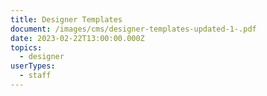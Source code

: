 ```yaml
---
title: Designer Templates
document: /images/cms/designer-templates-updated-1-.pdf
date: 2023-02-22T13:00:00.000Z
topics:
  - designer
userTypes:
  - staff
---
```

